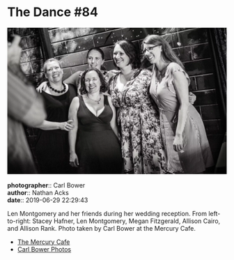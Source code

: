 # The Dance #84

![Len Montgomery and her friends](assets/2019-06-29-set-4-the-dance-84.webp)

**photographer**:: Carl Bower  
**author**:: Nathan Acks  
**date**:: 2019-06-29 22:29:43

Len Montgomery and her friends during her wedding reception. From left-to-right: Stacey Hafner, Len Montgomery, Megan Fitzgerald, Allison Cairo, and Allison Rank. Photo taken by Carl Bower at the Mercury Cafe.

* [The Mercury Cafe](http://mercurycafe.com)
* [Carl Bower Photos](https://carlbowerphotos.com)
